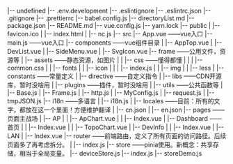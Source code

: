 |-- undefined
    |-- .env.development
    |-- .eslintignore
    |-- .eslintrc.json
    |-- .gitignore
    |-- .prettierrc
    |-- babel.config.js
    |-- directoryList.md
    |-- package.json
    |-- README.md
    |-- vue.config.js
    |-- yarn.lock
    |-- public
    |   |-- favicon.ico
    |   |-- index.html
    |   |-- nc.js
    |-- src
        |-- App.vue ——vue入口
        |-- main.js ——vue入口
        |-- components ——vue组件目录
        |   |-- AppTop.vue
        |   |-- DevList.vue
        |   |-- SideMenu.vue
        |   |-- SvgIcon.vue
        |-- frame ——公用文件，资源等
        |   |-- assets ——静态资源，如图片
        |   |   |-- css ——懂得都懂
        |   |   |   |-- common.css
        |   |   |-- fonts
        |   |   |-- icon
        |   |   |   |-- index.js
        |   |   |-- img
        |   |   |-- less
        |   |-- constants ——常量定义
        |   |-- directive ——自定义指令
        |   |-- libs ——CDN开源库，暂时没啥用
        |   |-- plugins ——插件，暂时没啥用
        |   |-- utils ——公共函数等
        |       |-- Base.js
        |       |-- Frame.js
        |       |-- http.js
        |       |-- MyConfig.js
        |       |-- request.js
        |       |-- tmpJSON.js
        |-- i18n ——多语言
        |   |-- i18n.js
        |   |-- locales ——目前：所有的文字，都放在这一个里面！方便维护翻译
        |       |-- cn.json
        |       |-- en.json
        |-- pages ——页面主战场
        |   |-- AP
        |   |   |-- ApChart.vue
        |   |   |-- Index.vue
        |   |-- Dashboard ——首页
        |   |   |-- Index.vue
        |   |   |-- TopoChart.vue
        |   |-- DevInfo 
        |   |   |-- Index.vue
        |   |-- LAN
        |       |-- Index.vue
        |-- router ——前端路由，定义了所有页面的访问路径。后续页面多了再考虑拆分。
        |   |-- index.js
        |-- store ——pinia使用。新概念：共享存储，相当于全局变量。
            |-- deviceStore.js
            |-- index.js
            |-- storeDemo.js
